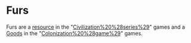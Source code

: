 # Furs

Furs are a [resource](resource) in the "[Civilization%20%28series%29](Civilization)" games and a [Goods](good) in the "[Colonization%20%28game%29](Colonization)" games.